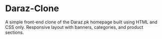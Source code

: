 # Daraz-Clone
 A simple front-end clone of the Daraz.pk homepage built using HTML and CSS only. Responsive layout with banners, categories, and product sections.
